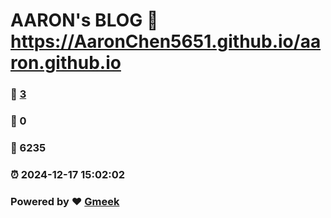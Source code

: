 # AARON's BLOG :link: https://AaronChen5651.github.io/aaron.github.io 
### :page_facing_up: [3](https://AaronChen5651.github.io/aaron.github.io/tag.html) 
### :speech_balloon: 0 
### :hibiscus: 6235 
### :alarm_clock: 2024-12-17 15:02:02 
### Powered by :heart: [Gmeek](https://github.com/Meekdai/Gmeek)
